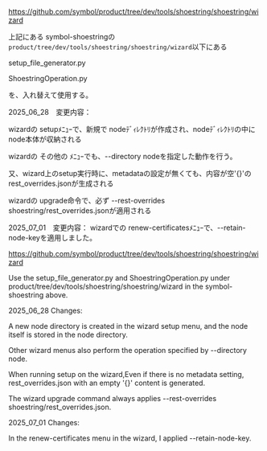 https://github.com/symbol/product/tree/dev/tools/shoestring/shoestring/wizard

上記にある symbol-shoestringの`product/tree/dev/tools/shoestring/shoestring/wizard`以下にある

setup_file_generator.py

ShoestringOperation.py

を、入れ替えて使用する。

2025_06_28　変更内容：

wizardの setupﾒﾆｭｰで、新規で nodeﾃﾞｨﾚｸﾄﾘが作成され、nodeﾃﾞｨﾚｸﾄﾘの中に node本体が収納される

wizardの その他の ﾒﾆｭｰでも、--directory nodeを指定した動作を行う。

又、wizard上のsetup実行時に、metadataの設定が無くても、内容が空'{}'のrest_overrides.jsonが生成される

wizardの upgrade命令で、必ず --rest-overrides shoestring/rest_overrides.jsonが適用される

2025_07_01　変更内容：
wizardでの renew-certificatesﾒﾆｭｰで、--retain-node-keyを適用しました。



https://github.com/symbol/product/tree/dev/tools/shoestring/shoestring/wizard

Use the setup_file_generator.py and ShoestringOperation.py under product/tree/dev/tools/shoestring/shoestring/wizard in the symbol-shoestring above.

2025_06_28 Changes:

A new node directory is created in the wizard setup menu, and the node itself is stored in the node directory.

Other wizard menus also perform the operation specified by --directory node.

When running setup on the wizard,Even if there is no metadata setting, rest_overrides.json with an empty '{}' content is generated.

The wizard upgrade command always applies --rest-overrides shoestring/rest_overrides.json.

2025_07_01 Changes:

In the renew-certificates menu in the wizard, I applied --retain-node-key.
